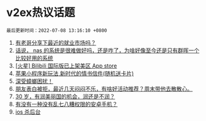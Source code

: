 # v2ex热议话题

`最后更新时间：2022-07-08 13:16:10 +0800`

1. [有老哥分享下最近的就业市场吗？](https://www.v2ex.com/t/864676)
1. [话说， nas 的系统是很难做好吗，还是咋了，为啥好像至今还是只有群晖一个比较好用的系统](https://www.v2ex.com/t/864712)
1. [[火星] Bilibili 国际版已上架美区 App store](https://www.v2ex.com/t/864812)
1. [苹果小程序新玩法,新时代的情书信件(随机送卡片)](https://www.v2ex.com/t/864835)
1. [深受蟑螂困扰！](https://www.v2ex.com/t/864798)
1. [朋友表白被拒，最近几天闷闷不乐，有啥好活动推荐？周末带他去散散心。](https://www.v2ex.com/t/864878)
1. [30 岁，有润美丽国的机会，润还是不润？](https://www.v2ex.com/t/864889)
1. [有没有一种没有乱七八糟权限的安卓手机？](https://www.v2ex.com/t/864819)
1. [ios 杀后台](https://www.v2ex.com/t/864778)

